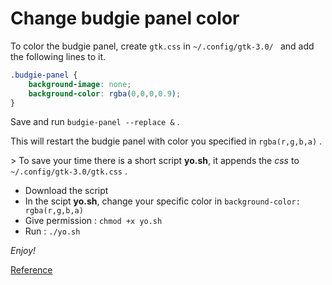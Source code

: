 # Change budgie panel color
To color the budgie panel, create `gtk.css` in `~/.config/gtk-3.0/ ` and add the following lines to it.
```css
.budgie-panel {
    background-image: none;
    background-color: rgba(0,0,0,0.9);
}
```
Save and run `budgie-panel --replace &` .

This will restart the budgie panel with color you specified in `rgba(r,g,b,a)` .

\> To save your time there is a short script __yo.sh__, it appends the *css* to `~/.config/gtk-3.0/gtk.css` .
* Download the script
* In the scipt __yo.sh__, change your specific color in `background-color: rgba(r,g,b,a)`
* Give permission : `chmod +x yo.sh`
* Run : `./yo.sh`

*Enjoy!*

[Reference](https://solus-project.com/forums/viewtopic.php?t=1415)
